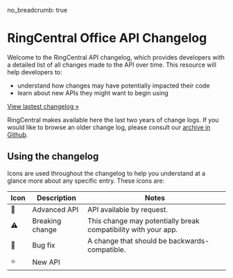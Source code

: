 no_breadcrumb: true

# RingCentral Office API Changelog

Welcome to the RingCentral API changelog, which provides developers with a detailed list of all changes made to the API over time. This resource will help developers to:

* understand how changes may have potentially impacted their code
* learn about new APIs they might want to begin using

<a href="1_0_47/" class="btn btn-primary">View lastest changelog &raquo;</a>

RingCentral makes available here the last two years of change logs. If you would like to browse an older change log, please consult our [archive in Github]().

## Using the changelog

Icons are used throughout the changelog to help you understand at a glance more about any specific entry. These icons are:

| Icon | Description | Notes |
|-|-|-|
| &#x1F510; | Advanced API | API available by request. |
| ⚠️ | Breaking change | This change may potentially break compatibility with your app. |
| 🔧 | Bug fix | A change that should be backwards-compatible. |
| ⭐️ | New API | |
